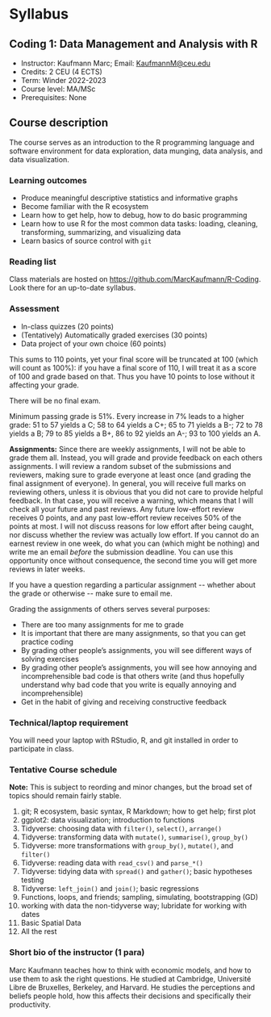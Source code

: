 # Syllabus

## Coding 1: Data Management and Analysis with R

- Instructor: Kaufmann Marc; Email: KaufmannM@ceu.edu
- Credits: 2 CEU (4 ECTS) 
- Term: Winder 2022-2023
- Course level:  MA/MSc
- Prerequisites: None

## Course description

The course serves as an introduction to the R programming language and software environment for data exploration, data munging, data analysis, and data visualization. 

### Learning outcomes

- Produce meaningful descriptive statistics and informative graphs
- Become familiar with the R ecosystem 
- Learn how to get help, how to debug, how to do basic programming
- Learn how to use R for the most common data tasks: loading, cleaning, transforming, summarizing, and visualizing data
- Learn basics of source control with `git`

### Reading list

Class materials are hosted on https://github.com/MarcKaufmann/R-Coding. Look there for an up-to-date syllabus.

### Assessment 

- In-class quizzes (20 points)
- (Tentatively) Automatically graded exercises (30 points)
- Data project of your own choice (60 points)

This sums to 110 points, yet your final score will be truncated at 100 (which will count as 100%): if you have a final score of 110, I will treat it as a score of 100 and grade based on that. Thus you have 10 points to lose without it affecting your grade. 

There will be no final exam. 

Minimum passing grade is 51%. Every increase in 7% leads to a higher grade: 51 to 57 yields a C; 58 to 64 yields a C+; 65 to 71 yields a B-; 72 to 78 yields a B; 79 to 85 yields a B+, 86 to 92 yields an A-; 93 to 100 yields an A.

**Assignments:** Since there are weekly assignments, I will not be able to grade them all. Instead, you will grade and provide feedback on each others assignments. I will review a random subset of the submissions and reviewers, making sure to grade everyone at least once (and grading the final assignment of everyone). In general, you will receive full marks on reviewing others, unless it is obvious that you did not care to provide helpful feedback. In that case, you will receive a warning, which means that I will check all your future and past reviews. Any future low-effort review receives 0 points, and any past low-effort review receives 50% of the points at most. I will not discuss reasons for low effort after being caught, nor discuss whether the review was actually low effort. If you cannot do an earnest review in one week, do what you can (which might be nothing) and write me an email *before* the submission deadline. You can use this opportunity once without consequence, the second time you will get more reviews in later weeks.

If you have a question regarding a particular assignment -- whether about the grade or otherwise -- make sure to email me.

Grading the assignments of others serves several purposes:

- There are too many assignments for me to grade
- It is important that there are many assignments, so that you can get practice coding
- By grading other people’s assignments, you will see different ways of solving exercises
- By grading other people’s assignments, you will see how annoying and incomprehensible bad code is that others write (and thus hopefully understand why bad code that you write is equally annoying and incomprehensible)
- Get in the habit of giving and receiving constructive feedback

### Technical/laptop requirement

You will need your laptop with RStudio, R, and git installed in order to participate in class.

### Tentative Course schedule 

**Note:** This is subject to reording and minor changes, but the broad set of topics should remain fairly stable.

1. git; R ecosystem, basic syntax, R Markdown; how to get help; first plot
1. ggplot2: data visualization; introduction to functions
1. Tidyverse: choosing data with `filter()`, `select()`, `arrange()`
1. Tidyverse: transforming data with `mutate()`, `summarise()`, `group_by()`
1. Tidyverse: more transformations with `group_by()`, `mutate()`, and `filter()`
1. Tidyverse: reading data with `read_csv()` and `parse_*()`
1. Tidyverse: tidying data with `spread()` and `gather()`; basic hypotheses testing
1. Tidyverse: `left_join()` and `join()`; basic regressions
1. Functions, loops, and friends; sampling, simulating, bootstrapping (GD)
1. working with data the non-tidyverse way; lubridate for working with dates
1. Basic Spatial Data
1. All the rest

### Short bio of the instructor (1 para)

Marc Kaufmann teaches how to think with economic models, and how to use them to ask the right questions. He studied at Cambridge, Université Libre de Bruxelles, Berkeley, and Harvard. He studies the perceptions and beliefs people hold, how this affects their decisions and specifically their productivity.
